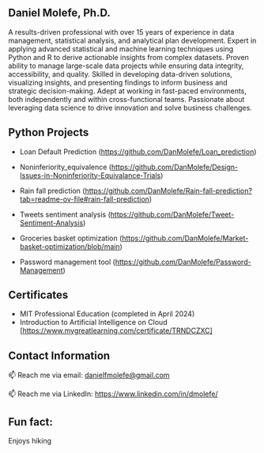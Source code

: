 **Daniel Molefe, Ph.D.**
-----------------------

A results-driven professional with over 15 years of experience in data management, statistical analysis, and analytical plan development. Expert in applying advanced statistical and machine learning techniques using Python and R to derive actionable insights from complex datasets. Proven ability to manage large-scale data projects while ensuring data integrity, accessibility, and quality. Skilled in developing data-driven solutions, visualizing insights, and presenting findings to inform business and strategic decision-making. Adept at working in fast-paced environments, both independently and within cross-functional teams. Passionate about leveraging data science to drive innovation and solve business challenges.

## Python Projects ##

- Loan Default Prediction (https://github.com/DanMolefe/Loan_prediction)
  
- Noninferiority_equivalence (https://github.com/DanMolefe/Design-Issues-in-Noninferiority-Equivalance-Trials)
  
- Rain fall prediction (https://github.com/DanMolefe/Rain-fall-prediction?tab=readme-ov-file#rain-fall-prediction)

- Tweets sentiment analysis (https://github.com/DanMolefe/Tweet-Sentiment-Analysis)

- Groceries basket optimization (https://github.com/DanMolefe/Market-basket-optimization/blob/main)

- Password management tool (https://github.com/DanMolefe/Password-Management)
  
## Certificates ##

- MIT Professional Education (completed in April 2024) 
- Introduction to Artificial Intelligence on Cloud [https://www.mygreatlearning.com/certificate/TRNDCZXC]

## Contact Information ##

 📫 Reach me via email: danielfmolefe@gmail.com
 
 📫 Reach me via LinkedIn: https://www.linkedin.com/in/dmolefe/
 

## Fun fact: ##

Enjoys hiking
 

